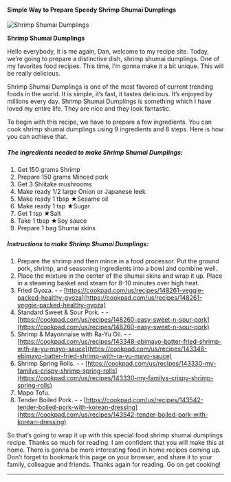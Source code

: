             

#### Simple Way to Prepare Speedy Shrimp Shumai Dumplings

![Shrimp Shumai Dumplings](https://img-global.cpcdn.com/recipes/4917948817866752/751x532cq70/shrimp-shumai-dumplings-recipe-main-photo.jpg)

**Shrimp Shumai Dumplings**

Hello everybody, it is me again, Dan, welcome to my recipe site. Today, we’re going to prepare a distinctive dish, shrimp shumai dumplings. One of my favorites food recipes. This time, I’m gonna make it a bit unique. This will be really delicious.

Shrimp Shumai Dumplings is one of the most favored of current trending foods in the world. It is simple, it’s fast, it tastes delicious. It’s enjoyed by millions every day. Shrimp Shumai Dumplings is something which I have loved my entire life. They are nice and they look fantastic.

To begin with this recipe, we have to prepare a few ingredients. You can cook shrimp shumai dumplings using 9 ingredients and 8 steps. Here is how you can achieve that.

##### The ingredients needed to make Shrimp Shumai Dumplings:

1.  Get 150 grams Shrimp
2.  Prepare 150 grams Minced pork
3.  Get 3 Shiitake mushrooms
4.  Make ready 1/2 large Onion or Japanese leek
5.  Make ready 1 tbsp ★Sesame oil
6.  Make ready 1 tsp ★Sugar
7.  Get 1 tsp ★Salt
8.  Take 1 tbsp ★Soy sauce
9.  Prepare 1 bag Shumai skins

##### Instructions to make Shrimp Shumai Dumplings:

1.  Prepare the shrimp and then mince in a food processor. Put the ground pork, shrimp, and seasoning ingredients into a bowl and combine well.
2.  Place the mixture in the center of the shumai skins and wrap it up. Place in a steaming basket and steam for 8-10 minutes over high heat.
3.  Fried Gyoza. - - [https://cookpad.com/us/recipes/148261-veggie-packed-healthy-gyoza](https://cookpad.com/us/recipes/148261-veggie-packed-healthy-gyoza)
4.  Standard Sweet & Sour Pork. - - [https://cookpad.com/us/recipes/148260-easy-sweet-n-sour-pork](https://cookpad.com/us/recipes/148260-easy-sweet-n-sour-pork)
5.  Shrimp & Mayonnaise with Ra-Yu Oil. - - [https://cookpad.com/us/recipes/143348-ebimayo-batter-fried-shrimp-with-ra-yu-mayo-sauce](https://cookpad.com/us/recipes/143348-ebimayo-batter-fried-shrimp-with-ra-yu-mayo-sauce)
6.  Shrimp Spring Rolls. - - [https://cookpad.com/us/recipes/143330-my-familys-crispy-shrimp-spring-rolls](https://cookpad.com/us/recipes/143330-my-familys-crispy-shrimp-spring-rolls)
7.  Mapo Tofu.
8.  Tender Boiled Pork. - - [https://cookpad.com/us/recipes/143542-tender-boiled-pork-with-korean-dressing](https://cookpad.com/us/recipes/143542-tender-boiled-pork-with-korean-dressing)

So that’s going to wrap it up with this special food shrimp shumai dumplings recipe. Thanks so much for reading. I am confident that you will make this at home. There is gonna be more interesting food in home recipes coming up. Don’t forget to bookmark this page on your browser, and share it to your family, colleague and friends. Thanks again for reading. Go on get cooking!

* * *